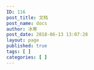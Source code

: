 ```yaml
---
ID: 116
post_title: 文档
post_name: docs
author: 冰寒
post_date: 2018-06-13 13:07:28
layout: page
published: true
tags: [ ]
categories: [ ]
---
```

